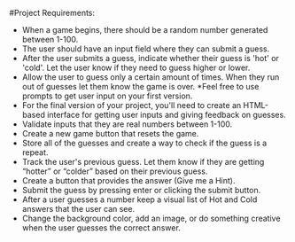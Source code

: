 #Project Requirements:

* When a game begins, there should be a random number generated between 1-100.
* The user should have an input field where they can submit a guess.
* After the user submits a guess, indicate whether their guess is 'hot' or 'cold'. Let the user know if they need to guess higher or lower.
* Allow the user to guess only a certain amount of times. When they run out of guesses let them know the game is over.
*Feel free to use prompts to get user input on your first version.
* For the final version of your project, you'll need to create an HTML-based interface for getting user inputs and giving feedback on guesses.
* Validate inputs that they are real numbers between 1-100.
* Create a new game button that resets the game.
* Store all of the guesses and create a way to check if the guess is a repeat.
* Track the user's previous guess. Let them know if they are getting “hotter” or “colder” based on their previous guess.
* Create a button that provides the answer (Give me a Hint).
* Submit the guess by pressing enter or clicking the submit button.
* After a user guesses a number keep a visual list of Hot and Cold answers that the user can see.
* Change the background color, add an image, or do something creative when the user guesses the correct answer.
